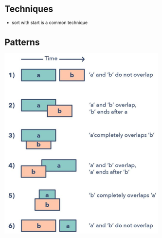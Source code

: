 # Techniques
- sort with start is a common technique

# Patterns
![__](images/merge-intervals1.png)
